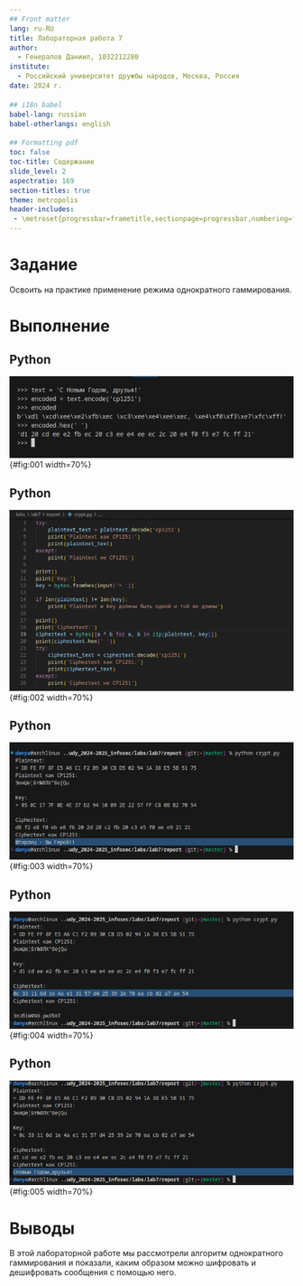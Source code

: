 ```yaml
---
## Front matter
lang: ru-RU
title: Лабораторная работа 7
author:
  - Генералов Даниил, 1032212280
institute:
  - Российский университет дружбы народов, Москва, Россия
date: 2024 г.

## i18n babel
babel-lang: russian
babel-otherlangs: english

## Formatting pdf
toc: false
toc-title: Содержание
slide_level: 2
aspectratio: 169
section-titles: true
theme: metropolis
header-includes:
 - \metroset{progressbar=frametitle,sectionpage=progressbar,numbering=fraction}
---
```


# Задание

Освоить на практике применение режима однократного гаммирования.

# Выполнение

## Python
![python](../report/image/Screenshot_0001.png){#fig:001 width=70%}

## Python
![python](../report/image/Screenshot_0002.png){#fig:002 width=70%}

## Python
![python](../report/image/Screenshot_0003.png){#fig:003 width=70%}

## Python
![python](../report/image/Screenshot_0004.png){#fig:004 width=70%}

## Python
![python](../report/image/Screenshot_0005.png){#fig:005 width=70%}


# Выводы

В этой лабораторной работе мы рассмотрели алгоритм однократного гаммирования
и показали, каким образом можно шифровать и дешифровать сообщения с помощью него.